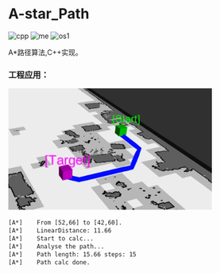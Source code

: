 # A-star_Path
![cpp](https://img.shields.io/badge/Use-C++-red) ![me](https://img.shields.io/badge/2019/11-Spray0-blue) ![os1](https://img.shields.io/badge/Version-1.0.1-green)

A*路径算法,C++实现。

### 工程应用：

<img src="img.png" alt="img" style="zoom:40%;" />

```
[A*]	From [52,66] to [42,60].
[A*]	LinearDistance: 11.66
[A*]	Start to calc...
[A*]	Analyse the path...
[A*]	Path length: 15.66 steps: 15
[A*]	Path calc done.
```

